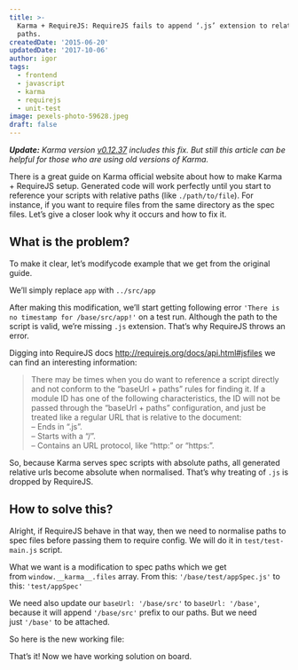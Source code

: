 ```yaml
---
title: >-
  Karma + RequireJS: RequireJS fails to append ‘.js’ extension to relative
  paths.
createdDate: '2015-06-20'
updatedDate: '2017-10-06'
author: igor
tags:
  - frontend
  - javascript
  - karma
  - requirejs
  - unit-test
image: pexels-photo-59628.jpeg
draft: false
---
```


_**Update:** Karma version [v0.12.37](https://github.com/karma-runner/karma/blob/v0.12.37/CHANGELOG.md) includes this fix. But still this article can be helpful for those who are using old versions of Karma._

There is a great guide on Karma official website about how to make Karma + RequireJS setup. Generated code will work perfectly until you start to reference your scripts with relative paths (like `./path/to/file`). For instance, if you want to require files from the same directory as the spec files. Let’s give a closer look why it occurs and how to fix it.

## What is the problem?

To make it clear, let’s modifycode example that we get from the original guide.

We’ll simply replace `app` with `../src/app`

After making this modification, we’ll start getting following error `'There is no timestamp for /base/src/app!'` on a test run. Although the path to the script is valid, we’re missing `.js` extension. That’s why RequireJS throws an error.

Digging into RequireJS docs <http://requirejs.org/docs/api.html#jsfiles> we can find an interesting information:

> There may be times when you do want to reference a script directly and not conform to the “baseUrl + paths” rules for finding it. If a module ID has one of the following characteristics, the ID will not be passed through the “baseUrl + paths” configuration, and just be treated like a regular URL that is relative to the document:  
> – Ends in “.js”.  
> – Starts with a “/”.  
> – Contains an URL protocol, like “http&#x3A;” or “https&#x3A;”.

So, because Karma serves spec scripts with absolute paths, all generated relative urls become absolute when normalised. That’s why treating of `.js` is dropped by RequireJS.

## How to solve this?

Alright, if RequireJS behave in that way, then we need to normalise paths to spec files before passing them to require config. We will do it in `test/test-main.js` script.

What we want is a modification to spec paths which we get from `window.__karma__.files` array. From this: `'/base/test/appSpec.js'` to this: `'test/appSpec'`

We need also update our `baseUrl: '/base/src'` to `baseUrl: '/base'`, because it will append `'/base/src'` prefix to our paths. But we need just `'/base'` to be attached.

So here is the new working file:  

That’s it! Now we have working solution on board.
